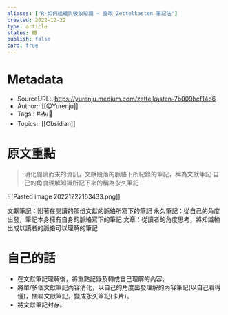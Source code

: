 ```yaml
---
aliases: ["R-如何組織與吸收知識 — 魔改 Zettelkasten 筆記法"]
created: 2022-12-22
type: article
status: 🟩
publish: false
card: true
---
```

# Metadata
- SourceURL::  https://yurenju.medium.com/zettelkasten-7b009bcf14b6
- Author::  [[@Yurenju]]
- Tags:: #📥️/📰️ 
- Topics:: [[Obsidian]]

# 原文重點
>消化閱讀而來的資訊，文獻段落的脈絡下所紀錄的筆記，稱為文獻筆記
>自己的角度理解知識所記下來的稱為永久筆記

![[Pasted image 20221222163433.png]]

 文獻筆記：附著在閱讀的那份文獻的脈絡所寫下的筆記
 永久筆記：從自己的角度出發，筆記本身擁有自身的脈絡寫下的筆記
 文章：從讀者的角度思考，將知識輸出成以讀者的脈絡可以理解的筆記


# 自己的話
- 在文獻筆記理解後，將重點記錄及轉成自己理解的內容。
- 將單/多個文獻筆記內容消化，以自己的角度出發理解的內容筆記(以自己看得懂)，關聯文獻筆記，變成永久筆記(卡片)。
- 將文獻筆記封存。
